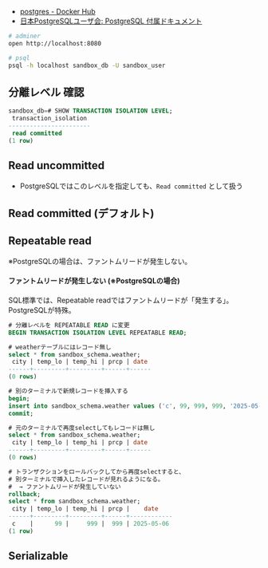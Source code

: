 * [postgres - Docker Hub](https://hub.docker.com/_/postgres)
* [日本PostgreSQLユーザ会: PostgreSQL 付属ドキュメント](https://www.postgresql.jp/document/current/index.html)


```bash
# adminer
open http://localhost:8080

# psql
psql -h localhost sandbox_db -U sandbox_user
```

## 分離レベル 確認

```sql
sandbox_db=# SHOW TRANSACTION ISOLATION LEVEL;
 transaction_isolation
-----------------------
 read committed
(1 row)
```

## Read uncommitted

- PostgreSQLではこのレベルを指定しても、`Read committed` として扱う

## Read committed (デフォルト)

## Repeatable read

※PostgreSQLの場合は、ファントムリードが発生しない。

#### ファントムリードが発生しない (※PostgreSQLの場合)

SQL標準では、Repeatable readではファントムリードが「発生する」。PostgreSQLが特殊。

```sql
# 分離レベルを REPEATABLE READ に変更
BEGIN TRANSACTION ISOLATION LEVEL REPEATABLE READ;

# weatherテーブルにはレコード無し
select * from sandbox_schema.weather;
 city | temp_lo | temp_hi | prcp | date
------+---------+---------+------+------
(0 rows)

# 別のターミナルで新規レコードを挿入する
begin;
insert into sandbox_schema.weather values ('c', 99, 999, 999, '2025-05-06');
commit;

# 元のターミナルで再度selectしてもレコードは無し
select * from sandbox_schema.weather;
 city | temp_lo | temp_hi | prcp | date
------+---------+---------+------+------
(0 rows)

# トランザクションをロールバックしてから再度selectすると、
# 別ターミナルで挿入したレコードが見れるようになる。
#  → ファントムリードが発生していない
rollback;
select * from sandbox_schema.weather;
 city | temp_lo | temp_hi | prcp |    date
------+---------+---------+------+------------
 c    |      99 |     999 |  999 | 2025-05-06
(1 row)
```

## Serializable

